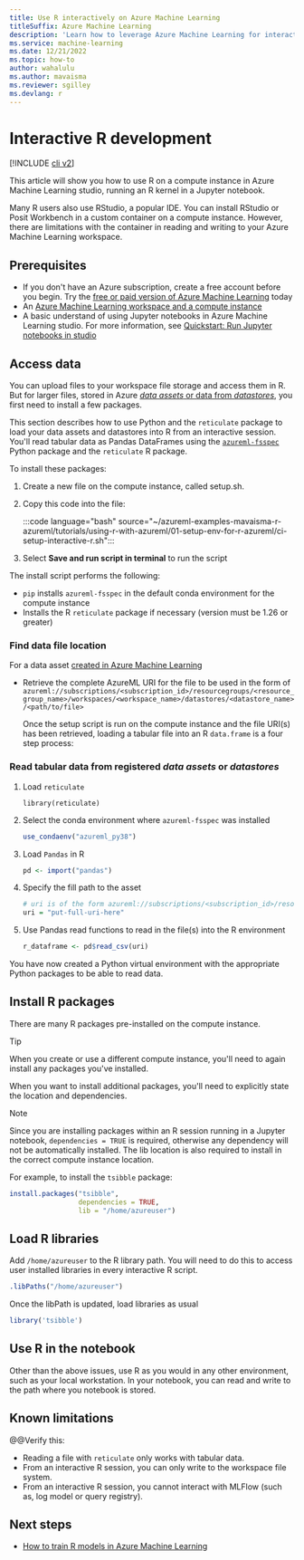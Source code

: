 ```yaml
---
title: Use R interactively on Azure Machine Learning
titleSuffix: Azure Machine Learning
description: 'Learn how to leverage Azure Machine Learning for interactive R work'
ms.service: machine-learning
ms.date: 12/21/2022
ms.topic: how-to
author: wahalulu
ms.author: mavaisma
ms.reviewer: sgilley
ms.devlang: r
---
```


# Interactive R development

[!INCLUDE [cli v2](../../includes/machine-learning-cli-v2.md)]

This article will show you how to use R on a compute instance in Azure Machine Learning studio, running an R kernel in a Jupyter notebook.

Many R users also use RStudio, a popular IDE. You can install RStudio or Posit Workbench in a custom container on a compute instance.  However, there are limitations with the container in reading and writing to your Azure Machine Learning workspace.  

## Prerequisites

- If you don't have an Azure subscription, create a free account before you begin. Try the [free or paid version of Azure Machine Learning](https://azure.microsoft.com/free/) today
- An [Azure Machine Learning workspace and a compute instance](quickstart-create-resources.md)
- A basic understand of using Jupyter notebooks in Azure Machine Learning studio.  For more information, see [Quickstart: Run Jupyter notebooks in studio](quickstart-run-notebooks.md)

## Access data

You can upload files to your workspace file storage and access them in R.  But for larger files, stored in Azure [_data assets_ or data from _datastores_](concept-data.md), you first need to install a few packages.

This section describes how to use Python and the `reticulate` package to load your data assets and datastores into R from an interactive session. You'll read tabular data as Pandas DataFrames using the [`azureml-fsspec`](https://learn.microsoft.com/en-us/python/api/azure-ai-mlfs/azure.ai.mlfs.spec?view=azure-ml-py) Python package and the `reticulate` R package. 

To install these packages:

1. Create a new file on the compute instance, called setup.sh.  
1. Copy this code into the file:

    :::code language="bash" source="~/azureml-examples-mavaisma-r-azureml/tutorials/using-r-with-azureml/01-setup-env-for-r-azureml/ci-setup-interactive-r.sh":::

1. Select  **Save and run script in terminal** to run the script

The install script performs the following:

* `pip` installs `azureml-fsspec` in the default conda environment for the compute instance
* Installs the R `reticulate` package if necessary (version must be 1.26 or greater)

### Find data file location

For a data asset [created in Azure Machine Learning](how-to-create-data-assets.md?tabs=cli#create-a-uri_file-data-asset)
* Retrieve the complete AzureML URI for the file to be used in the form of `azureml://subscriptions/<subscription_id>/resourcegroups/<resource_group_name>/workspaces/<workspace_name>/datastores/<datastore_name>/<path/to/file>`
	


	Once the setup script is run on the compute instance and the file URI(s) has been retrieved, loading a tabular file into an R `data.frame` is a four step process:

### Read tabular data from registered _data assets_ or _datastores_

1. Load `reticulate`
    
    ```
    library(reticulate)
    ```

1. Select the conda environment where `azureml-fsspec` was installed

    ```r
    use_condaenv("azureml_py38")
    ```

1. Load `Pandas` in R

    ```r
    pd <- import("pandas")
    ```
1. Specify the fill path to the asset

    ```r
    # uri is of the form azureml://subscriptions/<subscription_id>/resourcegroups/<resource_group_name>/workspaces/<workspace_name>/datastores/<datastore_name>/<path/to/file>. 
	uri = "put-full-uri-here"
	```

1. Use Pandas read functions to read in the file(s) into the R environment

    ```r
    r_dataframe <- pd$read_csv(uri)
    ```

You have now created a Python virtual environment with the appropriate Python packages to be able to read data.

## Install R packages

There are many R packages pre-installed on the compute instance.

> [!TIP]
> When you create or use a different compute instance, you'll need to again install any packages you've installed.

When you want to install additional packages, you'll need to explicitly state the location and dependencies.

> [!NOTE]
> Since you are installing packages within an R session running in a Jupyter notebook, `dependencies = TRUE` is required, otherwise any dependency will not be automatically installed. The lib location is also required to install in the correct compute instance location.

For example, to install the `tsibble` package:

```r
install.packages("tsibble", 
                 dependencies = TRUE,
                 lib = "/home/azureuser")
```

## Load R libraries

Add `/home/azureuser` to the R library path. You will need to do this to access user installed libraries in every interactive R script.

```r
.libPaths("/home/azureuser")
```

Once the libPath is updated, load libraries as usual

```r
library('tsibble')
```

## Use R in the notebook

Other than the above issues, use R as you would in any other environment, such as your local workstation.  In your notebook, you can read and write to the path where you notebook is stored.

## Known limitations

@@Verify this: 
- Reading a file with `reticulate` only works with tabular data.
- From an interactive R session, you can only write to the workspace file system.
- From an interactive R session, you cannot interact with MLFlow (such as, log model or query registry).


## Next steps

* [How to train R models in Azure Machine Learning](how-to-razureml-train-model.md)
